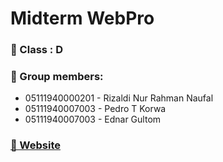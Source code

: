 # Midterm WebPro

### 📘 Class    : D

### 👤 Group members:
- 05111940000201 - Rizaldi Nur Rahman Naufal
- 05111940007003 - Pedro T Korwa
- 05111940007003 - Ednar Gultom

### [🔗 Website](https://pbkkets.000webhostapp.com/)

